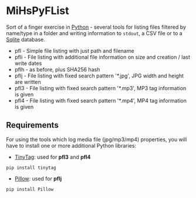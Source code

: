 # MiHsPyFList
Sort of a finger exercise in [Python](https://www.python.org) - several tools for listing files filtered by name/type in a folder and writing information to `stdout`, a CSV file or to a [Sqlite](https://www.sqlite.org) database.
* pfl - Simple file listing with just path and filename
* pfli - File listing with additional file information on size and creation / last write dates
* pflh - as before, plus SHA256 hash
* pflj - File listing with fixed search pattern '*.jpg', JPG width and height are written
* pfl3 - File listing with fixed search pattern '*.mp3', MP3 tag information is given
* pfl4 - File listing with fixed search pattern '*.mp4', MP4 tag information is given
## Requirements
For using the tools which log media file (jpg/mp3/mp4) properties, you will have to install one or more additional Python libraries:
* [TinyTag](https://pypi.org/project/tinytag/): used for **pfl3** and **pfl4**
```
pip install tinytag
```
* [Pillow](https://pillow.readthedocs.io/en/stable/installation.html): used for **pflj**
```
pip install Pillow
```
